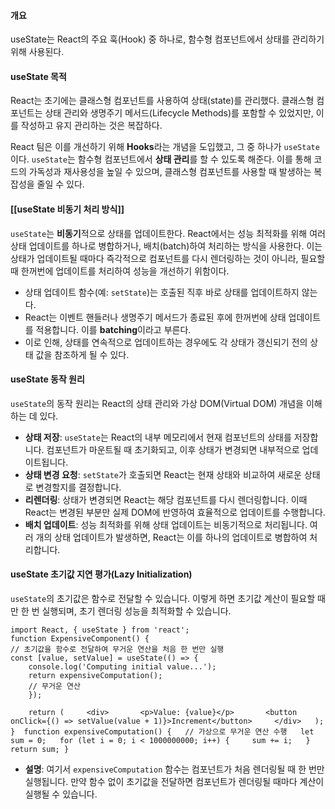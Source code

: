 #### 개요
useState는 React의 주요 훅(Hook) 중 하나로, 함수형 컴포넌트에서 상태를 관리하기 위해 사용된다.

#### useState 목적
React는 초기에는 클래스형 컴포넌트를 사용하여 상태(state)를 관리했다.
클래스형 컴포넌트는 상태 관리와 생명주기 메서드(Lifecycle Methods)를 포함할 수 있었지만, 이를 작성하고 유지 관리하는 것은 복잡하다. 

React 팀은 이를 개선하기 위해 **Hooks**라는 개념을 도입했고, 그 중 하나가 `useState`이다. 
`useState`는 함수형 컴포넌트에서 **상태 관리**를 할 수 있도록 해준다. 
이를 통해 코드의 가독성과 재사용성을 높일 수 있으며, 클래스형 컴포넌트를 사용할 때 발생하는 복잡성을 줄일 수 있다.

#### [[useState 비동기 처리 방식]]
`useState`는 **비동기**적으로 상태를 업데이트한다. 
React에서는 성능 최적화를 위해 여러 상태 업데이트를 하나로 병합하거나, 배치(batch)하여 처리하는 방식을 사용한다. 이는 상태가 업데이트될 때마다 즉각적으로 컴포넌트를 다시 렌더링하는 것이 아니라, 필요할 때 한꺼번에 업데이트를 처리하여 성능을 개선하기 위함이다.

- 상태 업데이트 함수(예: `setState`)는 호출된 직후 바로 상태를 업데이트하지 않는다.
- React는 이벤트 핸들러나 생명주기 메서드가 종료된 후에 한꺼번에 상태 업데이트를 적용합니다. 이를 **batching**이라고 부른다.
- 이로 인해, 상태를 연속적으로 업데이트하는 경우에도 각 상태가 갱신되기 전의 상태 값을 참조하게 될 수 있다.

#### useState 동작 원리
`useState`의 동작 원리는 React의 상태 관리와 가상 DOM(Virtual DOM) 개념을 이해하는 데 있다.

- **상태 저장**: `useState`는 React의 내부 메모리에서 현재 컴포넌트의 상태를 저장합니다. 컴포넌트가 마운트될 때 초기화되고, 이후 상태가 변경되면 내부적으로 업데이트됩니다.
- **상태 변경 요청**: `setState`가 호출되면 React는 현재 상태와 비교하여 새로운 상태로 변경할지를 결정합니다.
- **리렌더링**: 상태가 변경되면 React는 해당 컴포넌트를 다시 렌더링합니다. 이때 React는 변경된 부분만 실제 DOM에 반영하여 효율적으로 업데이트를 수행합니다.
- **배치 업데이트**: 성능 최적화를 위해 상태 업데이트는 비동기적으로 처리됩니다. 여러 개의 상태 업데이트가 발생하면, React는 이를 하나의 업데이트로 병합하여 처리합니다.

#### useState 초기값 지연 평가(Lazy Initialization)
`useState`의 초기값은 함수로 전달할 수 있습니다. 이렇게 하면 초기값 계산이 필요할 때만 한 번 실행되며, 초기 렌더링 성능을 최적화할 수 있습니다.


```tsx
import React, { useState } from 'react';  
function ExpensiveComponent() {   
// 초기값을 함수로 전달하여 무거운 연산을 처음 한 번만 실행   
const [value, setValue] = useState(() => {     
	console.log('Computing initial value...');     
	return expensiveComputation(); 
	// 무거운 연산   
	});    
	
	return (     <div>       <p>Value: {value}</p>       <button onClick={() => setValue(value + 1)}>Increment</button>     </div>   ); }  function expensiveComputation() {   // 가상으로 무거운 연산 수행   let sum = 0;   for (let i = 0; i < 1000000000; i++) {     sum += i;   }   return sum; }
```

- **설명**: 여기서 `expensiveComputation` 함수는 컴포넌트가 처음 렌더링될 때 한 번만 실행됩니다. 만약 함수 없이 초기값을 전달하면 컴포넌트가 렌더링될 때마다 계산이 실행될 수 있습니다.